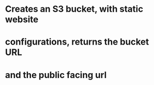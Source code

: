   # Creates an S3 bucket, with static website
  # configurations, returns the bucket URL
  # and the public facing url
